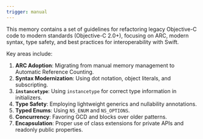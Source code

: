 ```yaml
---
trigger: manual
---
```


This memory contains a set of guidelines for refactoring legacy Objective-C code to modern standards (Objective-C 2.0+), focusing on ARC, modern syntax, type safety, and best practices for interoperability with Swift.

Key areas include:
1.  **ARC Adoption**: Migrating from manual memory management to Automatic Reference Counting.
2.  **Syntax Modernization**: Using dot notation, object literals, and subscripting.
3.  **`instancetype`**: Using `instancetype` for correct type information in initializers.
4.  **Type Safety**: Employing lightweight generics and nullability annotations.
5.  **Typed Enums**: Using `NS_ENUM` and `NS_OPTIONS`.
6.  **Concurrency**: Favoring GCD and blocks over older patterns.
7.  **Encapsulation**: Proper use of class extensions for private APIs and readonly public properties.
